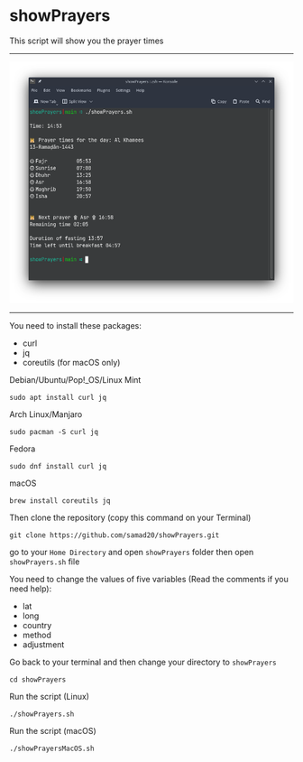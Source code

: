 # showPrayers
This script will show you the prayer times
******************

![Screenshot_showPrayers ](https://raw.githubusercontent.com/samad20/showPrayers/main/Screenshot_showPrayers.png)

******************

You need to install these packages:
* curl
* jq
* coreutils (for macOS only)

Debian/Ubuntu/Pop!_OS/Linux Mint
 ```
 sudo apt install curl jq
 ```

Arch Linux/Manjaro
 ```
 sudo pacman -S curl jq
 ```

Fedora
 ```
 sudo dnf install curl jq
 ```

macOS
 ```
 brew install coreutils jq
 ```

Then clone the repository (copy this command on your Terminal)
 ```
 git clone https://github.com/samad20/showPrayers.git
 ```
go to your ` Home Directory ` and open ` showPrayers ` folder then open ` showPrayers.sh ` file 

You need to change the values of five variables (Read the comments if you need help):
* lat
* long
* country
* method
* adjustment

Go back to your terminal and then change your directory to ` showPrayers `
 ```
 cd showPrayers
 ```

Run the script (Linux)
```
./showPrayers.sh
```

Run the script (macOS)
```
./showPrayersMacOS.sh
```
